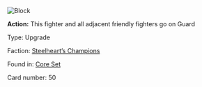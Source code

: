 
![Block](https://warhammerunderworlds.com/wp-content/uploads/sites/6/2017/12/050_ENG-Block.png)

<b>Action:</b> This fighter and all adjacent friendly fighters go on Guard

Type: Upgrade

Faction: [Steelheart’s Champions](/factions/steelhearts-champions.md)

Found in: [Core Set](/locations/core-set.md)

Card number: 50
